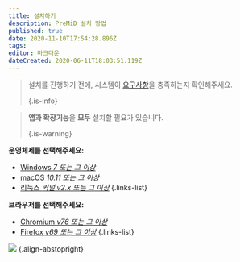 ```yaml
---
title: 설치하기
description: PreMiD 설치 방법
published: true
date: 2020-11-10T17:54:28.896Z
tags:
editor: 마크다운
dateCreated: 2020-06-11T18:03:51.119Z
---
```


> 설치를 진행하기 전에, 시스템이 [요구사항](/install/requirements)을 충족하는지 확인해주세요. 
> 
> {.is-info}

> **앱과 확장기능**을 **모두** 설치할 필요가 있습니다. 
> 
> {.is-warning}

**운영체제를 선택해주세요:**
- [Windows *7 또는 그 이상*](/install/windows)
- [macOS *10.11 또는 그 이상*](/install/macos)
- [리눅스 *커널 v2.x 또는 그 이상*](/install/linux)
{.links-list}

**브라우저를 선택해주세요:**
- [Chromium *v76 또는 그 이상*](/install/chromium)
- [Firefox *v69 또는 그 이상*](/install/firefox)
{.links-list}

![](https://a.icons8.com/ajlQdsfa/FZhYWV/svg.svg) {.align-abstopright}